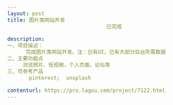 ```yaml
---                
layout: post       
title: 图片类网站开发
                                已完成
           
description: 
一、项目描述：
      完成图片类网站开发。注：已有UI，已有大部分后台所需数据
二、主要功能点
     浏览照片、短视频，个人页面，论坛等
三、可参考产品
       pinterest;  unsplash
     
contenturl: https://pro.lagou.com/project/7122.html      
---                 
```

